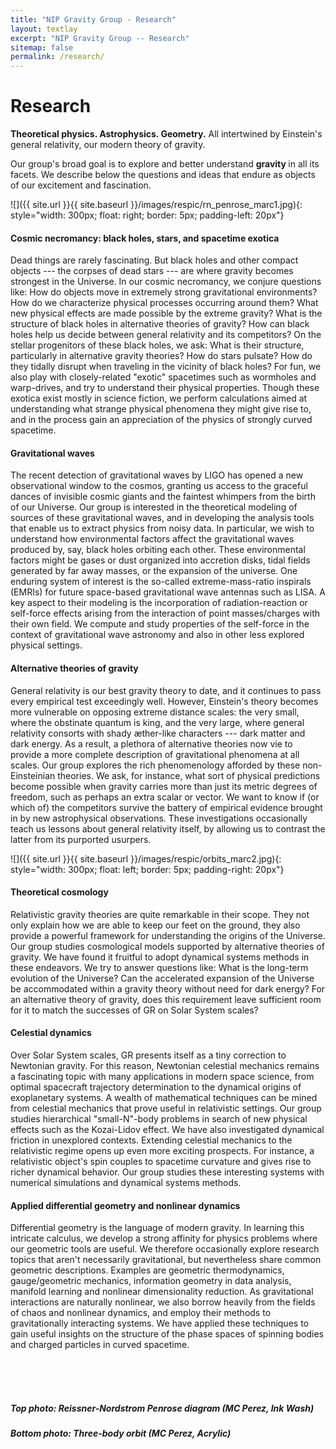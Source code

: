 ```yaml
---
title: "NIP Gravity Group - Research"
layout: textlay
excerpt: "NIP Gravity Group -- Research"
sitemap: false
permalink: /research/
---
```


# Research

<b> Theoretical physics. Astrophysics. Geometry.</b> All intertwined by Einstein's general relativity, our modern theory of gravity.

Our group's broad goal is to explore and better understand <b> gravity </b> in all its facets. We describe below the questions and ideas that endure as objects of our excitement and fascination. 

![]({{ site.url }}{{ site.baseurl }}/images/respic/rn_penrose_marc1.jpg){: style="width: 300px; float: right; border: 5px; padding-left: 20px"}

#### Cosmic necromancy: black holes, stars, and spacetime exotica

Dead things are rarely fascinating. But black holes and other compact objects --- the corpses of dead stars --- are where gravity becomes strongest in the Universe. In our cosmic necromancy, we conjure questions like: How do objects move in extremely strong gravitational environments? How do we characterize physical processes occurring around them? What new physical effects are made possible by the extreme gravity? What is the structure of black holes in alternative theories of gravity? How can black holes help us decide between general relativity and its competitors? On the stellar progenitors of these black holes, we ask: What is their structure, particularly in alternative gravity theories? How do stars pulsate? How do they tidally disrupt when traveling in the vicinity of black holes? For fun, we also play with closely-related "exotic" spacetimes such as wormholes and warp-drives, and try to understand their physical properties. Though these exotica exist mostly in science fiction, we perform calculations aimed at understanding what strange physical phenomena they might give rise to, and in the process gain an appreciation of the physics of strongly curved spacetime.  

#### Gravitational waves

The recent detection of gravitational waves by LIGO has opened a new observational window to the cosmos, granting us access to the graceful dances of invisible cosmic giants and the faintest whimpers from the birth of our Universe. Our group is interested in the theoretical modeling of sources of these gravitational waves, and in developing the analysis tools that enable us to extract physics from noisy data. In particular, we wish to understand how environmental factors affect the gravitational waves produced by, say, black holes orbiting each other. These environmental factors might be gases or dust organized into accretion disks, tidal fields generated by far away masses, or the expansion of the universe. One enduring system of interest is the so-called extreme-mass-ratio inspirals (EMRIs) for future space-based gravitational wave antennas such as LISA. A key aspect to their modeling is the incorporation of radiation-reaction or self-force effects arising from the interaction of point masses/charges with their own field. We compute and study properties of the self-force in the context of gravitational wave astronomy and also in other less explored physical settings. 

#### Alternative theories of gravity

General relativity is our best gravity theory to date, and it continues to pass every empirical test exceedingly well. However, Einstein's theory becomes more vulnerable on opposing extreme distance scales: the very small, where the obstinate quantum is king, and the very large, where general relativity consorts with shady æther-like characters --- dark matter and dark energy. As a result, a plethora of alternative theories now vie to provide a more complete description of gravitational phenomena at all scales. Our group explores the rich phenomenology afforded by these non-Einsteinian theories. We ask, for instance, what sort of physical predictions become possible when gravity carries more than just its metric degrees of freedom, such as perhaps an extra scalar or vector. We want to know if (or which of) the competitors survive the battery of empirical evidence brought in by new astrophysical observations. These investigations occasionally teach us lessons about general relativity itself, by allowing us to contrast the latter from its purported usurpers. 

![]({{ site.url }}{{ site.baseurl }}/images/respic/orbits_marc2.jpg){: style="width: 300px; float: left; border: 5px; padding-right: 20px"}

#### Theoretical cosmology

Relativistic gravity theories are quite remarkable in their scope. They not only explain how we are able to keep our feet on the ground, they also provide a powerful framework for understanding the origins of the Universe. Our group studies cosmological models supported by alternative theories of gravity. We have found it fruitful to adopt dynamical systems methods in these endeavors. We try to answer questions like: What is the long-term evolution of the Universe? Can the accelerated expansion of the Universe be accommodated within a gravity theory without need for dark energy? For an alternative theory of gravity, does this requirement leave sufficient room for it to match the successes of GR on Solar System scales? 

#### Celestial dynamics

Over Solar System scales, GR presents itself as a tiny correction to Newtonian gravity. For this reason, Newtonian celestial mechanics remains a fascinating topic with many applications in modern space science, from optimal spacecraft trajectory determination to the dynamical origins of exoplanetary systems. A wealth of mathematical techniques can be mined from celestial mechanics that prove useful in relativistic settings. Our group studies hierarchical "small-N"-body problems in search of new physical effects such as the Kozai-Lidov effect. We have also investigated dynamical friction in unexplored contexts. Extending celestial mechanics to the relativistic regime opens up even more exciting prospects. For instance, a relativistic object's spin couples to spacetime curvature and gives rise to richer dynamical behavior. Our group studies these interesting systems with numerical simulations and dynamical systems methods. 

#### Applied differential geometry and nonlinear dynamics

Differential geometry is the language of modern gravity. In learning this intricate calculus, we develop a strong affinity for physics problems where our geometric tools are useful. We therefore occasionally explore research topics that aren't necessarily gravitational, but nevertheless share common geometric descriptions. Examples are geometric thermodynamics, gauge/geometric mechanics, information geometry in data analysis, manifold learning and nonlinear dimensionality reduction. As gravitational interactions are naturally nonlinear, we also borrow heavily from the fields of chaos and nonlinear dynamics, and employ their methods to gravitationally interacting systems. We have applied these techniques to gain useful insights on the structure of the phase spaces of spinning bodies and charged particles in curved spacetime.  

<br>
<br>
<br>

##### _Top photo: Reissner-Nordstrom Penrose diagram (MC Perez, Ink Wash)_
##### _Bottom photo: Three-body orbit (MC Perez, Acrylic)_ 
